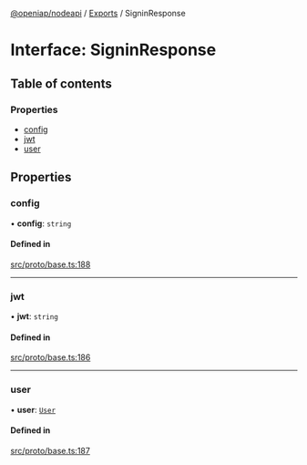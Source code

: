 [@openiap/nodeapi](../README.md) / [Exports](../modules.md) / SigninResponse

# Interface: SigninResponse

## Table of contents

### Properties

- [config](SigninResponse.md#config)
- [jwt](SigninResponse.md#jwt)
- [user](SigninResponse.md#user)

## Properties

### config

• **config**: `string`

#### Defined in

[src/proto/base.ts:188](https://github.com/openiap/nodeapi/blob/a6b5438/src/proto/base.ts#L188)

___

### jwt

• **jwt**: `string`

#### Defined in

[src/proto/base.ts:186](https://github.com/openiap/nodeapi/blob/a6b5438/src/proto/base.ts#L186)

___

### user

• **user**: [`User`](../modules.md#user)

#### Defined in

[src/proto/base.ts:187](https://github.com/openiap/nodeapi/blob/a6b5438/src/proto/base.ts#L187)
